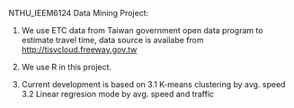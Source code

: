 NTHU_IEEM6124 Data Mining Project:
1. We use ETC data from Taiwan government open data program to estimate travel time, data source is availabe from http://tisvcloud.freeway.gov.tw

2. We use R in this project.
3. Current development is based on
    3.1 K-means clustering by avg. speed
    3.2 Linear regresion mode by avg. speed and traffic
